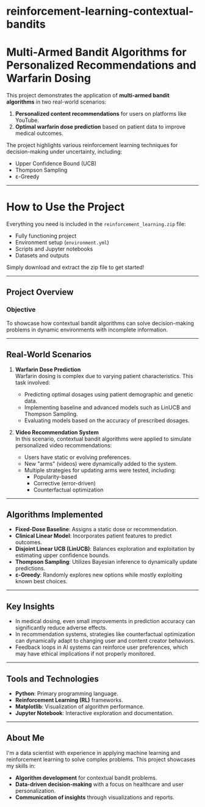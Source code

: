# reinforcement-learning-contextual-bandits

# Multi-Armed Bandit Algorithms for Personalized Recommendations and Warfarin Dosing

This project demonstrates the application of **multi-armed bandit algorithms** in two real-world scenarios:
1. **Personalized content recommendations** for users on platforms like YouTube.
2. **Optimal warfarin dose prediction** based on patient data to improve medical outcomes.

The project highlights various reinforcement learning techniques for decision-making under uncertainty, including:
- Upper Confidence Bound (UCB)
- Thompson Sampling
- ε-Greedy

---

# How to Use the Project

Everything you need is included in the `reinforcement_learning.zip` file:
- Fully functioning project
- Environment setup (`environment.yml`)
- Scripts and Jupyter notebooks
- Datasets and outputs

Simply download and extract the zip file to get started!

---

## Project Overview

### Objective
To showcase how contextual bandit algorithms can solve decision-making problems in dynamic environments with incomplete information.

---

## Real-World Scenarios

1. **Warfarin Dose Prediction**  
   Warfarin dosing is complex due to varying patient characteristics. This task involved:
   - Predicting optimal dosages using patient demographic and genetic data.
   - Implementing baseline and advanced models such as LinUCB and Thompson Sampling.
   - Evaluating models based on the accuracy of prescribed dosages.

2. **Video Recommendation System**  
   In this scenario, contextual bandit algorithms were applied to simulate personalized video recommendations:
   - Users have static or evolving preferences.
   - New "arms" (videos) were dynamically added to the system.
   - Multiple strategies for updating arms were tested, including:
     - Popularity-based
     - Corrective (error-driven)
     - Counterfactual optimization

---

## Algorithms Implemented

- **Fixed-Dose Baseline**: Assigns a static dose or recommendation.
- **Clinical Linear Model**: Incorporates patient features to predict outcomes.
- **Disjoint Linear UCB (LinUCB)**: Balances exploration and exploitation by estimating upper confidence bounds.
- **Thompson Sampling**: Utilizes Bayesian inference to dynamically update predictions.
- **ε-Greedy**: Randomly explores new options while mostly exploiting known best choices.

---

## Key Insights

- In medical dosing, even small improvements in prediction accuracy can significantly reduce adverse effects.
- In recommendation systems, strategies like counterfactual optimization can dynamically adapt to changing user and content creator behaviors.
- Feedback loops in AI systems can reinforce user preferences, which may have ethical implications if not properly monitored.

---

## Tools and Technologies

- **Python**: Primary programming language.
- **Reinforcement Learning (RL)** frameworks.
- **Matplotlib**: Visualization of algorithm performance.
- **Jupyter Notebook**: Interactive exploration and documentation.

---

## About Me

I'm a data scientist with experience in applying machine learning and reinforcement learning to solve complex problems. This project showcases my skills in:
- **Algorithm development** for contextual bandit problems.
- **Data-driven decision-making** with a focus on healthcare and user personalization.
- **Communication of insights** through visualizations and reports.
